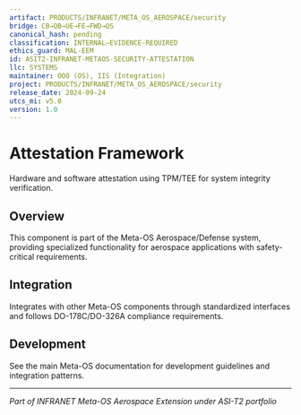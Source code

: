 ```yaml
---
artifact: PRODUCTS/INFRANET/META_OS_AEROSPACE/security
bridge: CB→QB→UE→FE→FWD→QS
canonical_hash: pending
classification: INTERNAL–EVIDENCE-REQUIRED
ethics_guard: MAL-EEM
id: ASIT2-INFRANET-METAOS-SECURITY-ATTESTATION
llc: SYSTEMS
maintainer: OOO (OS), IIS (Integration)
project: PRODUCTS/INFRANET/META_OS_AEROSPACE/security
release_date: 2024-09-24
utcs_mi: v5.0
version: 1.0
---
```


# Attestation Framework

Hardware and software attestation using TPM/TEE for system integrity verification.

## Overview

This component is part of the Meta-OS Aerospace/Defense system, providing specialized functionality for aerospace applications with safety-critical requirements.

## Integration

Integrates with other Meta-OS components through standardized interfaces and follows DO-178C/DO-326A compliance requirements.

## Development

See the main Meta-OS documentation for development guidelines and integration patterns.

---

*Part of INFRANET Meta-OS Aerospace Extension under ASI-T2 portfolio*